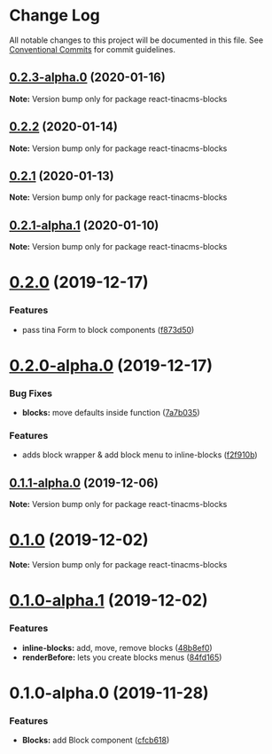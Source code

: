 # Change Log

All notable changes to this project will be documented in this file.
See [Conventional Commits](https://conventionalcommits.org) for commit guidelines.

## [0.2.3-alpha.0](https://github.com/tinacms/tinacms/compare/react-tinacms-blocks@0.2.2...react-tinacms-blocks@0.2.3-alpha.0) (2020-01-16)

**Note:** Version bump only for package react-tinacms-blocks





## [0.2.2](https://github.com/tinacms/tinacms/compare/react-tinacms-blocks@0.2.1...react-tinacms-blocks@0.2.2) (2020-01-14)

**Note:** Version bump only for package react-tinacms-blocks





## [0.2.1](https://github.com/tinacms/tinacms/compare/react-tinacms-blocks@0.2.1-alpha.1...react-tinacms-blocks@0.2.1) (2020-01-13)

**Note:** Version bump only for package react-tinacms-blocks





## [0.2.1-alpha.1](https://github.com/tinacms/tinacms/compare/react-tinacms-blocks@0.2.1-alpha.0...react-tinacms-blocks@0.2.1-alpha.1) (2020-01-10)

**Note:** Version bump only for package react-tinacms-blocks





# [0.2.0](https://github.com/tinacms/tinacms/compare/react-tinacms-blocks@0.2.0-alpha.0...react-tinacms-blocks@0.2.0) (2019-12-17)


### Features

* pass tina Form to block components ([f873d50](https://github.com/tinacms/tinacms/commit/f873d50))





# [0.2.0-alpha.0](https://github.com/tinacms/tinacms/compare/react-tinacms-blocks@0.1.1-alpha.0...react-tinacms-blocks@0.2.0-alpha.0) (2019-12-17)


### Bug Fixes

* **blocks:** move defaults inside function ([7a7b035](https://github.com/tinacms/tinacms/commit/7a7b035))


### Features

* adds block wrapper & add block menu to inline-blocks ([f2f910b](https://github.com/tinacms/tinacms/commit/f2f910b))





## [0.1.1-alpha.0](https://github.com/tinacms/tinacms/compare/react-tinacms-blocks@0.1.0...react-tinacms-blocks@0.1.1-alpha.0) (2019-12-06)

**Note:** Version bump only for package react-tinacms-blocks





# [0.1.0](https://github.com/tinacms/tinacms/compare/react-tinacms-blocks@0.1.0-alpha.1...react-tinacms-blocks@0.1.0) (2019-12-02)

**Note:** Version bump only for package react-tinacms-blocks





# [0.1.0-alpha.1](https://github.com/tinacms/tinacms/compare/react-tinacms-blocks@0.1.0-alpha.0...react-tinacms-blocks@0.1.0-alpha.1) (2019-12-02)


### Features

* **inline-blocks:** add, move, remove blocks ([48b8ef0](https://github.com/tinacms/tinacms/commit/48b8ef0))
* **renderBefore:** lets you create blocks menus ([84fd165](https://github.com/tinacms/tinacms/commit/84fd165))





# 0.1.0-alpha.0 (2019-11-28)


### Features

* **Blocks:** add Block component ([cfcb618](https://github.com/tinacms/tinacms/commit/cfcb618))
